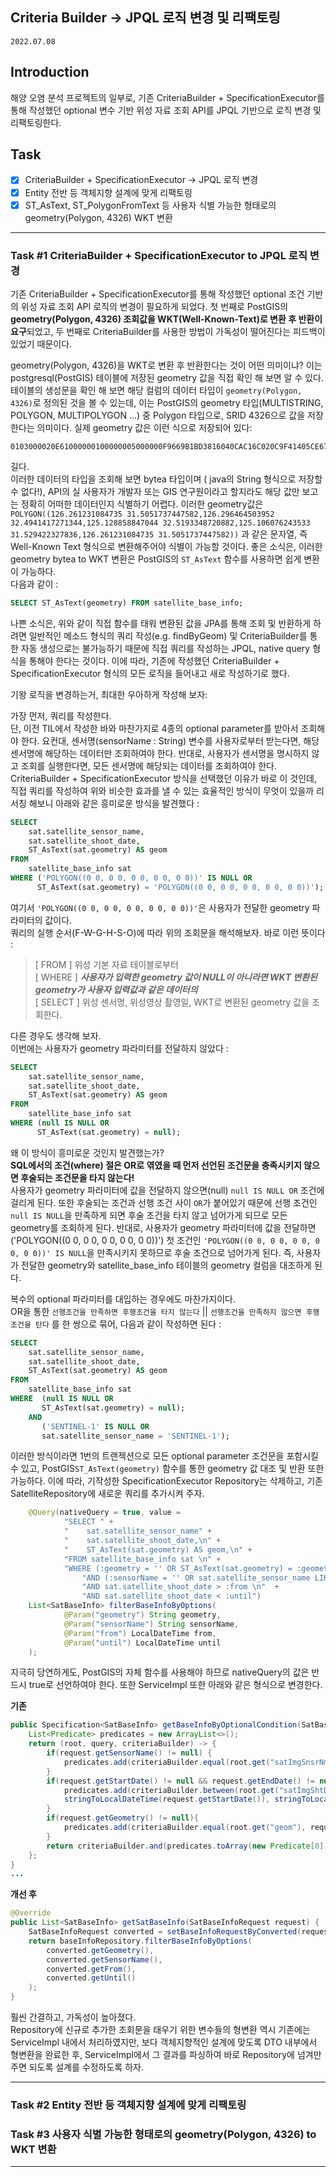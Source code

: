 ## Criteria Builder -> JPQL 로직 변경 및 리팩토링
`2022.07.08`

## Introduction
해양 오염 분석 프로젝트의 일부로, 기존 CriteriaBuilder + SpecificationExecutor를 통해 작성했던 
optional 변수 기반 위성 자료 조회 API를 JPQL 기반으로 로직 변경 및 리팩토링한다.

## Task
* [x] CriteriaBuilder + SpecificationExecutor -> JPQL 로직 변경
* [x] Entity 전반 등 객체지향 설계에 맞게 리팩토링
* [x] ST_AsText, ST_PolygonFromText 등 사용자 식별 가능한 형태로의 geometry(Polygon, 4326) WKT 변환

---

### Task #1 CriteriaBuilder + SpecificationExecutor to JPQL 로직 변경

기존 CriteriaBuilder + SpecificationExecutor를 통해 작성했던 optional 조건 기반의 위성 자료 조회 API 로직의 변경이 필요하게 되었다. 
첫 번째로 PostGIS의 **geometry(Polygon, 4326) 조회값을 WKT(Well-Known-Text)로 변환 후 반환이 요구**되었고, 두 번째로 CriteriaBuilder를
사용한 방법이 가독성이 떨어진다는 피드백이 있었기 때문이다.

geometry(Polygon, 4326)을 WKT로 변환 후 반환한다는 것이 어떤 의미이냐? 이는 postgresql(PostGIS) 테이블에 저장된 geometry 값을 
직접 확인 해 보면 알 수 있다. 테이블의 생성문을 확인 해 보면 해당 컬럼의 데이터 타입이 `geometry(Polygon, 4326)`로 정의된 것을 
볼 수 있는데, 이는 PostGIS의 geometry 타입(MULTISTRING, POLYGON, MULTIPOLYGON ...) 중 Polygon 타입으로, SRID 4326으로 값을
저장한다는 의미이다. 실제 geometry 값은 이런 식으로 저장되어 있다: 
```
0103000020E61000000100000005000000F9669B1BD3816040CAC16C020C9F41405CE674594C8D60403EB0E3BF407E42402315C61682E66040BFD7101C974B424037FDD98F14D9604019E76F42216C4140F9669B1BD3816040CAC16C020C9F4140
```

길다.  
이러한 데이터의 타입을 조회해 보면 bytea 타입이며 ( java의 String 형식으로 저장할 수 없다!), API의 실 사용자가 개발자 또는 GIS 연구원이라고 할지라도 해당 값만 보고는 정확히
어떠한 데이터인지 식별하기 어렵다. 이러한 geometry값은 `POLYGON((126.261231084735 31.5051737447582,126.296464503952 32.4941417271344,125.128858847044 32.5193348720882,125.106076243533 31.529422327836,126.261231084735 31.5051737447582))`
과 같은 문자열, 즉 Well-Known Text 형식으로 변환해주어야 식별이 가능할 것이다. 좋은 소식은, 이러한 geometry bytea to WKT 변환은 
PostGIS의 `ST_AsText` 함수를 사용하면 쉽게 변환이 가능하다.  
다음과 같이 :  

```sql
SELECT ST_AsText(geometry) FROM satellite_base_info;
```
나쁜 소식은, 위와 같이 직접 함수를 태워 변환된 값을 JPA를 통해 조회 및 반환하게 하려면 일반적인 메소드 형식의 쿼리 작성(e.g. findByGeom) 및
CriteriaBuilder를 통한 자동 생성으로는 불가능하기 때문에 직접 쿼리를 작성하는 JPQL, native query 형식을 통해야 한다는 것이다. 이에 따라, 
기존에 작성했던 CriteriaBuilder + SpecificationExecutor 형식의 모든 로직을 들어내고 새로 작성하기로 했다. 

기왕 로직을 변경하는거, 최대한 우아하게 작성해 보자: 

가장 먼저, 쿼리를 작성한다.  
단, 이전 TIL에서 작성한 바와 마찬가지로 4종의 optional parameter를 받아서 조회해야 한다. 
요컨대, 센서명(sensorName : String) 변수를 사용자로부터 받는다면, 해당 센서명에 해당하는 데이터만 조회하여야 한다. 
반대로, 사용자가 센서명을 명시하지 않고 조회를 실행한다면, 모든 센서명에 해당되는 데이터를 조회하여야 한다. 
CriteriaBuilder + SpecificationExecutor 방식을 선택했던 이유가 바로 이 것인데, 직접 쿼리를 작성하여 위와 비슷한 효과를 낼 수 있는
효율적인 방식이 무엇이 있을까 리서칭 해보니 아래와 같은 흥미로운 방식을 발견했다 :  

```sql
SELECT
    sat.satellite_sensor_name, 
    sat.satellite_shoot_date, 
    ST_AsText(sat.geometry) AS geom
FROM
    satellite_base_info sat
WHERE ('POLYGON((0 0, 0 0, 0 0, 0 0, 0 0))' IS NULL OR 
      ST_AsText(sat.geometry) = 'POLYGON((0 0, 0 0, 0 0, 0 0, 0 0))');
```

여기서 `'POLYGON((0 0, 0 0, 0 0, 0 0, 0 0))'`은 사용자가 전달한 geometry 파라미터의 값이다.  
쿼리의 실행 순서(F-W-G-H-S-O)에 따라 위의 조회문을 해석해보자. 바로 이런 뜻이다 :  

> [ FROM ] 위성 기본 자료 테이블로부터  
> [ WHERE ] _**사용자가 입력한 geometry 값이 NULL이 아니라면 WKT 변환된 geometry가 사용자 입력값과 같은 데이터의**_  
> [ SELECT ] 위성 센서명, 위성영상 촬영일, WKT로 변환된 geometry 값을 조회한다.  

다른 경우도 생각해 보자.  
이번에는 사용자가 geometry 파라미터를 전달하지 않았다 :  

```sql
SELECT
    sat.satellite_sensor_name, 
    sat.satellite_shoot_date, 
    ST_AsText(sat.geometry) AS geom
FROM
    satellite_base_info sat
WHERE (null IS NULL OR 
      ST_AsText(sat.geometry) = null);
```

왜 이 방식이 흥미로운 것인지 발견했는가?  
**SQL에서의 조건(where) 절은 OR로 엮였을 때 먼저 선언된 조건문을 충족시키지 않으면 후술되는 조건문을 타지 않는다!**  
사용자가 geometry 파라미터에 값을 전달하지 않으면(null) `null IS NULL OR` 조건에 걸리게 된다. 또한 후술되는 조건과 선행 조건 사이 
`OR`가 붙어있기 때문에 선행 조건인 `null IS NULL`을 만족하게 되면 후술 조건을 타지 않고 넘어가게 되므로 모든 geometry를 조회하게 된다. 
반대로, 사용자가 geometry 파라미터에 값을 전달하면('POLYGON((0 0, 0 0, 0 0, 0 0, 0 0))') 첫 조건인 `'POLYGON((0 0, 0 0, 0 0, 0 0, 0 0))' IS NULL`을 
만족시키지 못하므로 후술 조건으로 넘어가게 된다. 즉, 사용자가 전달한 geometry와 satellite_base_info 테이블의 geometry 컬럼을 대조하게 된다.

복수의 optional 파라미터를 대입하는 경우에도 마찬가지이다.  
OR을 통한 `선행조건을 만족하면 후행조건을 타지 않는다` || `선행조건을 만족하지 않으면 후행 조건을 탄다` 를 한 쌍으로 묶어, 다음과 같이 작성하면 된다 :   

```sql
SELECT
    sat.satellite_sensor_name, 
    sat.satellite_shoot_date, 
    ST_AsText(sat.geometry) AS geom
FROM
    satellite_base_info sat
WHERE  (null IS NULL OR 
       ST_AsText(sat.geometry) = null);
    AND
       ('SENTINEL-1' IS NULL OR
       sat.satellite_sensor_name = 'SENTINEL-1');
```

이러한 방식이라면 1번의 트랜젝션으로 모든 optional parameter 조건문을 포함시킬 수 있고, PostGIS`ST_AsText(geometry)` 함수를 통한
geometry 값 대조 및 반환 또한 가능하다. 이에 따라, 기작성한 SpecificationExecutor Repository는 삭제하고, 기존 SatelliteRepository에 
새로운 쿼리를 추가시켜 주자. 

```java
    @Query(nativeQuery = true, value =
            "SELECT " +
            "    sat.satellite_sensor_name" +
            "    sat.satellite_shoot_date,\n" +
            "    ST_AsText(sat.geometry) AS geom,\n" +
            "FROM satellite_base_info sat \n" +
            "WHERE (:geometry = '' OR ST_AsText(sat.geometry) = :geometry) \n" +
                "AND (:sensorName = '' OR sat.satellite_sensor_name LIKE (:sensorName)) \n" +
                "AND sat.satellite_shoot_date > :from \n"  +
                "AND sat.satellite_shoot_date < :until")
    List<SatBaseInfo> filterBaseInfoByOptions(
            @Param("geometry") String geometry,
            @Param("sensorName") String sensorName,
            @Param("from") LocalDateTime from,
            @Param("until") LocalDateTime until
    );
```
지극히 당연하게도, PostGIS의 자체 함수를 사용해야 하므로 nativeQuery의 값은 반드시 true로 선언하여야 한다.
또한 ServiceImpl 또한 아래와 같은 형식으로 변경한다.

**기존**
```java
public Specification<SatBaseInfo> getBaseInfoByOptionalCondition(SatBaseInfoRequest request) {
    List<Predicate> predicates = new ArrayList<>();
    return (root, query, criteriaBuilder) -> {
        if(request.getSensorName() != null) {
            predicates.add(criteriaBuilder.equal(root.get("satImgSnsrNm"), request.getSensorName()));
        }
        if(request.getStartDate() != null && request.getEndDate() != null) {
            predicates.add(criteriaBuilder.between(root.get("satImgShtDt"),
            stringToLocalDateTime(request.getStartDate()), stringToLocalDateTime(request.getEndDate())));
        }
        if(request.getGeometry() != null){
            predicates.add(criteriaBuilder.equal(root.get("geom"), request.getGeometry()));
        }
        return criteriaBuilder.and(predicates.toArray(new Predicate[0]));
    };
}
...
```

**개선 후**
```java
@Override
public List<SatBaseInfo> getSatBaseInfo(SatBaseInfoRequest request) {
    SatBaseInfoRequest converted = setBaseInfoRequestByConverted(request);
    return baseInfoRepository.filterBaseInfoByOptions(
        converted.getGeometry(),
        converted.getSensorName(),
        converted.getFrom(),
        converted.getUntil()
    );
}
```
훨씬 간결하고, 가독성이 높아졌다.  
Repository에 신규로 추가한 조회문을 태우기 위한 변수들의 형변환 역시 기존에는 ServiceImpl 내에서 처리하였지만, 
보다 객체지향적인 설계에 맞도록 DTO 내부에서 형변환을 완료한 후, ServiceImpl에서 그 결과를 파싱하여 바로 Repository에 
넘겨만 주면 되도록 설계를 수정하도록 하자.

---

### Task #2 Entity 전반 등 객체지향 설계에 맞게 리팩토링

### Task #3 사용자 식별 가능한 형태로의 geometry(Polygon, 4326) to WKT 변환


---

